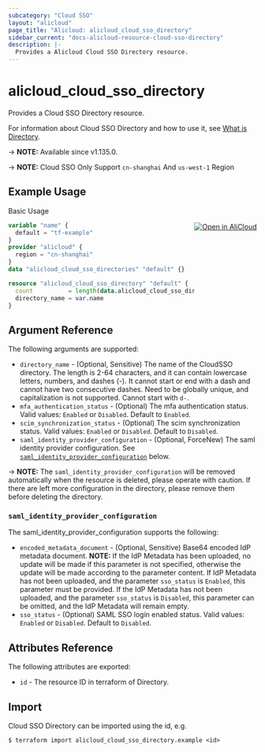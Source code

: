 ```yaml
---
subcategory: "Cloud SSO"
layout: "alicloud"
page_title: "Alicloud: alicloud_cloud_sso_directory"
sidebar_current: "docs-alicloud-resource-cloud-sso-directory"
description: |-
  Provides a Alicloud Cloud SSO Directory resource.
---
```


# alicloud_cloud_sso_directory

Provides a Cloud SSO Directory resource.

For information about Cloud SSO Directory and how to use it, see [What is Directory](https://www.alibabacloud.com/help/en/cloudsso/latest/api-cloudsso-2021-05-15-createdirectory).

-> **NOTE:** Available since v1.135.0.

-> **NOTE:** Cloud SSO Only Support `cn-shanghai` And `us-west-1` Region

## Example Usage
<div class="oics-button" style="float: right;margin: 0 0 -40px 0;">
  <a href="https://api.aliyun.com/api-tools/terraform?resource=alicloud_cloud_sso_directory&exampleId=df1d7142-f49f-ab3b-ba90-79a4ddbcb4422c032e32&activeTab=example&spm=docs.r.cloud_sso_directory.0.df1d7142f4" target="_blank">
    <img alt="Open in AliCloud" src="https://img.alicdn.com/imgextra/i1/O1CN01hjjqXv1uYUlY56FyX_!!6000000006049-55-tps-254-36.svg" style="max-height: 44px; margin: 32px auto; max-width: 100%;">
  </a>
</div>

Basic Usage

```terraform
variable "name" {
  default = "tf-example"
}
provider "alicloud" {
  region = "cn-shanghai"
}
data "alicloud_cloud_sso_directories" "default" {}

resource "alicloud_cloud_sso_directory" "default" {
  count          = length(data.alicloud_cloud_sso_directories.default.ids) > 0 ? 0 : 1
  directory_name = var.name
}
```

## Argument Reference

The following arguments are supported:

* `directory_name` - (Optional, Sensitive) The name of the CloudSSO directory. The length is 2-64 characters, and it can contain lowercase letters, numbers, and dashes (-). It cannot start or end with a dash and cannot have two consecutive dashes. Need to be globally unique, and capitalization is not supported. Cannot start with `d-`.
* `mfa_authentication_status` - (Optional) The mfa authentication status. Valid values: `Enabled` or `Disabled`. Default to `Enabled`.
* `scim_synchronization_status` - (Optional) The scim synchronization status. Valid values: `Enabled` or `Disabled`. Default to `Disabled`.
* `saml_identity_provider_configuration` - (Optional, ForceNew) The saml identity provider configuration. See [`saml_identity_provider_configuration`](#saml_identity_provider_configuration) below.

-> **NOTE:** The `saml_identity_provider_configuration` will be removed automatically when the resource is deleted, please operate with caution. If there are left more configuration in the directory, please remove them before deleting the directory.

### `saml_identity_provider_configuration`

The saml_identity_provider_configuration supports the following:

* `encoded_metadata_document` - (Optional, Sensitive) Base64 encoded IdP metadata document. **NOTE:** If the IdP Metadata has been uploaded, no update will be made if this parameter is not specified, otherwise the update will be made according to the parameter content. If IdP Metadata has not been uploaded, and the parameter `sso_status` is `Enabled`, this parameter must be provided. If the IdP Metadata has not been uploaded, and the parameter `sso_status` is `Disabled`, this parameter can be omitted, and the IdP Metadata will remain empty.
* `sso_status` - (Optional) SAML SSO login enabled status. Valid values: `Enabled` or `Disabled`. Default to `Disabled`.

## Attributes Reference

The following attributes are exported:

* `id` - The resource ID in terraform of Directory.

## Import

Cloud SSO Directory can be imported using the id, e.g.

```shell
$ terraform import alicloud_cloud_sso_directory.example <id>
```
